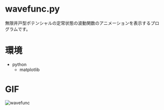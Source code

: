 # wavefunc.py
無限井戸型ポテンシャルの定常状態の波動関数のアニメーションを表示するプログラムです。

# 環境
+ python
  + matplotlib

# GIF

![wavefunc](https://github.com/SyunsukeTooyama/products/assets/138125489/8ac989af-4ed5-4820-80dd-9cabb32ce0c3)
